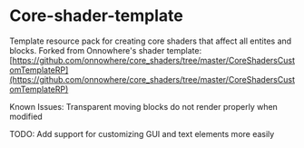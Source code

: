# Core-shader-template
Template resource pack for creating core shaders that affect all entites and blocks.
Forked from Onnowhere's shader template: [https://github.com/onnowhere/core_shaders/tree/master/CoreShadersCustomTemplateRP](https://github.com/onnowhere/core_shaders/tree/master/CoreShadersCustomTemplateRP)

Known Issues:
Transparent moving blocks do not render properly when modified

TODO:
Add support for customizing GUI and text elements more easily

